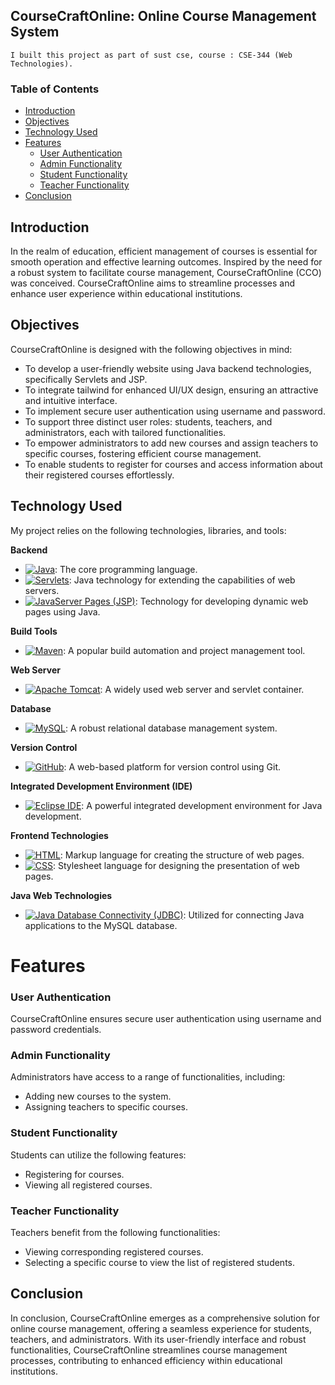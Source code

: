 ## CourseCraftOnline: Online Course Management System
```
I built this project as part of sust cse, course : CSE-344 (Web Technologies).
```
### Table of Contents

- [Introduction](#introduction)
- [Objectives](#objectives)
- [Technology Used](#technology-used)
- [Features](#features)
  - [User Authentication](#user-authentication)
  - [Admin Functionality](#admin-functionality)
  - [Student Functionality](#student-functionality)
  - [Teacher Functionality](#teacher-functionality)
- [Conclusion](#conclusion)

## Introduction

In the realm of education, efficient management of courses is essential for smooth operation and effective learning outcomes. Inspired by the need for a robust system to facilitate course management, CourseCraftOnline (CCO) was conceived. CourseCraftOnline aims to streamline processes and enhance user experience within educational institutions.

## Objectives

CourseCraftOnline is designed with the following objectives in mind:

- To develop a user-friendly website using Java backend technologies, specifically Servlets and JSP.
- To integrate tailwind for enhanced UI/UX design, ensuring an attractive and intuitive interface.
- To implement secure user authentication using username and password.
- To support three distinct user roles: students, teachers, and administrators, each with tailored functionalities.
- To empower administrators to add new courses and assign teachers to specific courses, fostering efficient course management.
- To enable students to register for courses and access information about their registered courses effortlessly.


## Technology Used

My project relies on the following technologies, libraries, and tools:

**Backend**
- [![Java](https://img.shields.io/badge/Java-%23ED8B00.svg?&style=for-the-badge&logo=java&logoColor=white)](https://www.java.com): The core programming language.
- [![Servlets](https://img.shields.io/badge/Servlets-%23D33222.svg?&style=for-the-badge&logo=java&logoColor=white)](https://javaee.github.io/servlet-spec/): Java technology for extending the capabilities of web servers.
- [![JavaServer Pages (JSP)](https://img.shields.io/badge/JSP-%23FFA500.svg?&style=for-the-badge&logo=java&logoColor=white)](https://javaee.github.io/jsp-spec/): Technology for developing dynamic web pages using Java.

**Build Tools**
- [![Maven](https://img.shields.io/badge/Maven-%23C71A36.svg?&style=for-the-badge&logo=apache-maven&logoColor=white)](https://maven.apache.org): A popular build automation and project management tool.

**Web Server**
- [![Apache Tomcat](https://img.shields.io/badge/Apache_Tomcat-%23F8DC75.svg?&style=for-the-badge&logo=apache-tomcat&logoColor=black)](http://tomcat.apache.org): A widely used web server and servlet container.

**Database**
- [![MySQL](https://img.shields.io/badge/MySQL-%234479A1.svg?&style=for-the-badge&logo=mysql&logoColor=white)](https://www.mysql.com): A robust relational database management system.

**Version Control**
- [![GitHub](https://img.shields.io/badge/GitHub-%23121011.svg?&style=for-the-badge&logo=github&logoColor=white)](https://github.com): A web-based platform for version control using Git.

**Integrated Development Environment (IDE)**
- [![Eclipse IDE](https://img.shields.io/badge/Eclipse_IDE-%23000000.svg?&style=for-the-badge&logo=eclipse&logoColor=white)](https://www.eclipse.org/ide/): A powerful integrated development environment for Java development.

**Frontend Technologies**
- [![HTML](https://img.shields.io/badge/HTML-%23E44D26.svg?&style=for-the-badge&logo=html5&logoColor=white)](https://developer.mozilla.org/en-US/docs/Web/HTML): Markup language for creating the structure of web pages.
- [![CSS](https://img.shields.io/badge/CSS-%231572B6.svg?&style=for-the-badge&logo=css3&logoColor=white)](https://developer.mozilla.org/en-US/docs/Web/CSS): Stylesheet language for designing the presentation of web pages.

**Java Web Technologies**
- [![Java Database Connectivity (JDBC)](https://img.shields.io/badge/JDBC-%23EA5E00.svg?&style=for-the-badge&logo=java&logoColor=white)](https://docs.oracle.com/en/java/javase/14/docs/api/java.sql/java/sql/package-summary.html): Utilized for connecting Java applications to the MySQL database.


# Features

### User Authentication

CourseCraftOnline ensures secure user authentication using username and password credentials.

### Admin Functionality

Administrators have access to a range of functionalities, including:

- Adding new courses to the system.
- Assigning teachers to specific courses.

### Student Functionality

Students can utilize the following features:

- Registering for courses.
- Viewing all registered courses.

### Teacher Functionality

Teachers benefit from the following functionalities:

- Viewing corresponding registered courses.
- Selecting a specific course to view the list of registered students.

## Conclusion

In conclusion, CourseCraftOnline emerges as a comprehensive solution for online course management, offering a seamless experience for students, teachers, and administrators. With its user-friendly interface and robust functionalities, CourseCraftOnline streamlines course management processes, contributing to enhanced efficiency within educational institutions.
